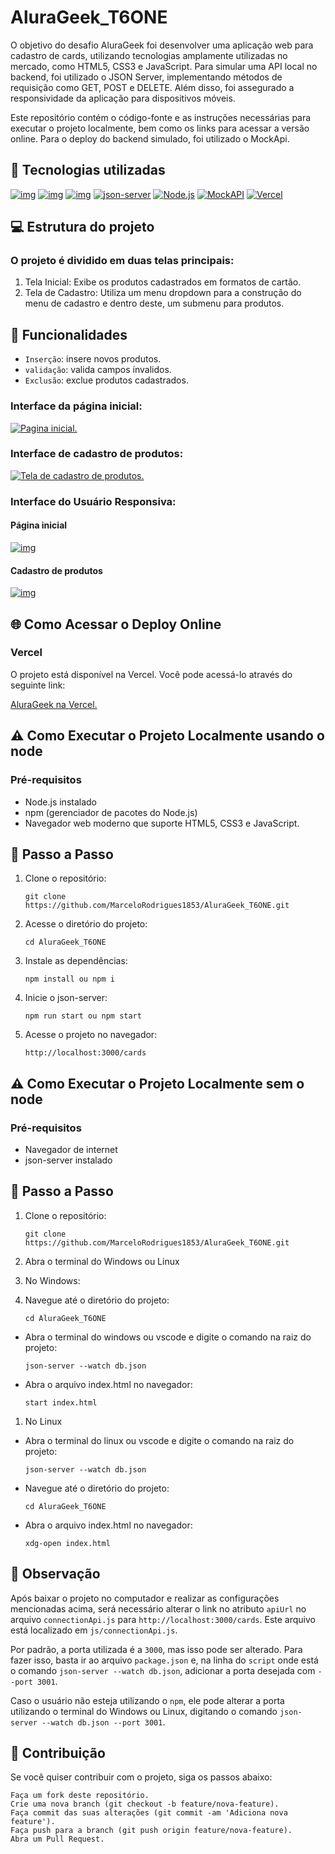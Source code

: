 # AluraGeek_T6ONE



O objetivo do desafio AluraGeek foi desenvolver uma aplicação web para cadastro de cards, utilizando tecnologias amplamente utilizadas no mercado, como HTML5, CSS3 e JavaScript. Para simular uma API local no backend, foi utilizado o JSON Server, implementando métodos de requisição como GET, POST e DELETE. Além disso, foi assegurado a responsividade da aplicação para dispositivos móveis.

Este repositório contém o código-fonte e as instruções necessárias para executar o projeto localmente, bem como os links para acessar a versão online. Para o deploy do backend simulado, foi utilizado o MockApi.

## 💫 Tecnologias utilizadas



[![img](https://camo.githubusercontent.com/487750ccb0f88a2b1b386d03c6cbb1c1d2ebe0328b516a7334145784944d865b/68747470733a2f2f696d672e736869656c64732e696f2f62616467652f48544d4c352d6533346332363f7374796c653d666f722d7468652d6261646765266c6f676f3d68746d6c35266c6f676f436f6c6f723d7768697465)](https://camo.githubusercontent.com/487750ccb0f88a2b1b386d03c6cbb1c1d2ebe0328b516a7334145784944d865b/68747470733a2f2f696d672e736869656c64732e696f2f62616467652f48544d4c352d6533346332363f7374796c653d666f722d7468652d6261646765266c6f676f3d68746d6c35266c6f676f436f6c6f723d7768697465) [![img](https://camo.githubusercontent.com/e4cfd167f46f33b8cc87c691ed61d960a2485c03af54e39d43b10df56fed95a3/68747470733a2f2f696d672e736869656c64732e696f2f62616467652f435353332d3236346465343f7374796c653d666f722d7468652d6261646765266c6f676f3d63737333266c6f676f436f6c6f723d7768697465)](https://camo.githubusercontent.com/e4cfd167f46f33b8cc87c691ed61d960a2485c03af54e39d43b10df56fed95a3/68747470733a2f2f696d672e736869656c64732e696f2f62616467652f435353332d3236346465343f7374796c653d666f722d7468652d6261646765266c6f676f3d63737333266c6f676f436f6c6f723d7768697465) [![img](https://camo.githubusercontent.com/84372c7d2f1a7308844360ecad82d49b3f6cbc068a0c5e31aeea6ca5344b77ba/68747470733a2f2f696d672e736869656c64732e696f2f62616467652f4a6176615363726970742d4637444631453f7374796c653d666f722d7468652d6261646765266c6f676f3d6a617661736372697074266c6f676f436f6c6f723d626c61636b)](https://camo.githubusercontent.com/84372c7d2f1a7308844360ecad82d49b3f6cbc068a0c5e31aeea6ca5344b77ba/68747470733a2f2f696d672e736869656c64732e696f2f62616467652f4a6176615363726970742d4637444631453f7374796c653d666f722d7468652d6261646765266c6f676f3d6a617661736372697074266c6f676f436f6c6f723d626c61636b) [![json-server](https://camo.githubusercontent.com/e3e25afd2bbbe726ed810b09513f7353848880bad7fd7c304c0e5030f1d474e5/68747470733a2f2f696d672e736869656c64732e696f2f62616467652f6a736f6e2d2d7365727665722d3332333333303f7374796c653d666f722d7468652d6261646765266c6f676f3d6a736f6e266c6f676f436f6c6f723d7768697465)](https://camo.githubusercontent.com/e3e25afd2bbbe726ed810b09513f7353848880bad7fd7c304c0e5030f1d474e5/68747470733a2f2f696d672e736869656c64732e696f2f62616467652f6a736f6e2d2d7365727665722d3332333333303f7374796c653d666f722d7468652d6261646765266c6f676f3d6a736f6e266c6f676f436f6c6f723d7768697465) [![Node.js](https://camo.githubusercontent.com/120214a991a1685530820af492a02ab650163dbfda4d34c236d3bc6ef086de14/68747470733a2f2f696d672e736869656c64732e696f2f62616467652f4e6f64652e6a732d3333393933333f7374796c653d666f722d7468652d6261646765266c6f676f3d6e6f6465646f746a73266c6f676f436f6c6f723d7768697465)](https://camo.githubusercontent.com/120214a991a1685530820af492a02ab650163dbfda4d34c236d3bc6ef086de14/68747470733a2f2f696d672e736869656c64732e696f2f62616467652f4e6f64652e6a732d3333393933333f7374796c653d666f722d7468652d6261646765266c6f676f3d6e6f6465646f746a73266c6f676f436f6c6f723d7768697465) [![MockAPI](https://camo.githubusercontent.com/1bc02582963a3095cd11b39ca9a05d30802dd088af801e9bb879afeea9ba0298/68747470733a2f2f696d672e736869656c64732e696f2f62616467652f4d6f636b4150492d6666363962343f7374796c653d666f722d7468652d6261646765266c6f676f436f6c6f723d7768697465)](https://camo.githubusercontent.com/1bc02582963a3095cd11b39ca9a05d30802dd088af801e9bb879afeea9ba0298/68747470733a2f2f696d672e736869656c64732e696f2f62616467652f4d6f636b4150492d6666363962343f7374796c653d666f722d7468652d6261646765266c6f676f436f6c6f723d7768697465) [![Vercel](https://camo.githubusercontent.com/099f2ec73a69b674b7d554de71cefcd32e53662de0785cc8190eb7bfdaefad1c/68747470733a2f2f696d672e736869656c64732e696f2f62616467652f56657263656c2d3030303030303f7374796c653d666f722d7468652d6261646765266c6f676f3d76657263656c266c6f676f436f6c6f723d7768697465)](https://camo.githubusercontent.com/099f2ec73a69b674b7d554de71cefcd32e53662de0785cc8190eb7bfdaefad1c/68747470733a2f2f696d672e736869656c64732e696f2f62616467652f56657263656c2d3030303030303f7374796c653d666f722d7468652d6261646765266c6f676f3d76657263656c266c6f676f436f6c6f723d7768697465) 

## 💻 Estrutura do projeto



### O projeto é dividido em duas telas principais:



1. Tela Inicial: Exibe os produtos cadastrados em formatos de cartão.
2. Tela de Cadastro: Utiliza um menu dropdown para a construção do menu de cadastro e dentro deste, um submenu para produtos.

## 🔨 Funcionalidades



- `Inserção`: insere novos produtos.
- `validação`: valida campos ínvalidos.
- `Exclusão`: exclue produtos cadastrados.

### Interface da página inicial:



[![Pagina inicial.](https://github.com/charlesbrcosta/Desafio-T6-One-AluraGeek/raw/main/assets/screenShot/paginaInicial.png)](https://github.com/charlesbrcosta/Desafio-T6-One-AluraGeek/blob/main/assets/screenShot/paginaInicial.png)

### Interface de cadastro de produtos:



[![Tela de cadastro de produtos.](https://github.com/charlesbrcosta/Desafio-T6-One-AluraGeek/raw/main/assets/screenShot/cadastro.png)](https://github.com/charlesbrcosta/Desafio-T6-One-AluraGeek/blob/main/assets/screenShot/cadastro.png)

### Interface do Usuário Responsiva:



#### Página inicial



[![img](https://github.com/charlesbrcosta/Desafio-T6-One-AluraGeek/raw/main/assets/screenShot/mobilePaginaInicial.png)](https://github.com/charlesbrcosta/Desafio-T6-One-AluraGeek/blob/main/assets/screenShot/mobilePaginaInicial.png)

#### Cadastro de produtos



[![img](https://github.com/charlesbrcosta/Desafio-T6-One-AluraGeek/raw/main/assets/screenShot/mobileCadastroProdutos.png)](https://github.com/charlesbrcosta/Desafio-T6-One-AluraGeek/blob/main/assets/screenShot/mobileCadastroProdutos.png)

## 🌐 Como Acessar o Deploy Online



### Vercel



O projeto está disponível na Vercel. Você pode acessá-lo através do seguinte link:

[AluraGeek na Vercel.](https://alura-geek-t-ne.vercel.app/)



## ⚠️ Como Executar o Projeto Localmente usando o node



### Pré-requisitos



- Node.js instalado
- npm (gerenciador de pacotes do Node.js)
- Navegador web moderno que suporte HTML5, CSS3 e JavaScript.

## 📀 Passo a Passo



1. Clone o repositório:

   ```
   git clone https://github.com/MarceloRodrigues1853/AluraGeek_T6ONE.git
   ```

   

2. Acesse o diretório do projeto:

   ```
   cd AluraGeek_T6ONE
   ```

   

3. Instale as dependências:

   ```
   npm install ou npm i
   ```

   

4. Inicie o json-server:

   ```
   npm run start ou npm start
   ```

   

5. Acesse o projeto no navegador:

   ```
   http://localhost:3000/cards
   ```

   

## ⚠️ Como Executar o Projeto Localmente sem o node



### Pré-requisitos



- Navegador de internet
- json-server instalado

## 📀 Passo a Passo



1. Clone o repositório:

   ```
   git clone https://github.com/MarceloRodrigues1853/AluraGeek_T6ONE.git
   ```

   

2. Abra o terminal do Windows ou Linux

3. No Windows:

4. Navegue até o diretório do projeto:

   ```
   cd AluraGeek_T6ONE
   ```

   

- Abra o terminal do windows ou vscode e digite o comando na raiz do projeto:

  ```
  json-server --watch db.json
  ```

  

- Abra o arquivo index.html no navegador:

  ```
  start index.html
  ```

  

1. No Linux

- Abra o terminal do linux ou vscode e digite o comando na raiz do projeto:

  ```
  json-server --watch db.json
  ```

  

- Navegue até o diretório do projeto:

  ```
  cd AluraGeek_T6ONE
  ```

  

- Abra o arquivo index.html no navegador:

  ```
  xdg-open index.html
  ```

  

## 📝 Observação



Após baixar o projeto no computador e realizar as configurações mencionadas acima, será necessário alterar o link no atributo `apiUrl` no arquivo `connectionApi.js` para `http://localhost:3000/cards`. Este arquivo está localizado em `js/connectionApi.js`.

Por padrão, a porta utilizada é a `3000`, mas isso pode ser alterado. Para fazer isso, basta ir ao arquivo `package.json` e, na linha do `script` onde está o comando `json-server --watch db.json`, adicionar a porta desejada com `--port 3001`.

Caso o usuário não esteja utilizando o `npm`, ele pode alterar a porta utilizando o terminal do Windows ou Linux, digitando o comando `json-server --watch db.json --port 3001`.

## 🤝 Contribuição



Se você quiser contribuir com o projeto, siga os passos abaixo:

```
Faça um fork deste repositório.
Crie uma nova branch (git checkout -b feature/nova-feature).
Faça commit das suas alterações (git commit -am 'Adiciona nova feature').
Faça push para a branch (git push origin feature/nova-feature).
Abra um Pull Request.
```


